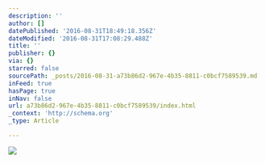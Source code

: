 ```yaml
---
description: ''
author: []
datePublished: '2016-08-31T18:49:18.356Z'
dateModified: '2016-08-31T17:08:29.488Z'
title: ''
publisher: {}
via: {}
starred: false
sourcePath: _posts/2016-08-31-a73b86d2-967e-4b35-8811-c0bcf7589539.md
inFeed: true
hasPage: true
inNav: false
url: a73b86d2-967e-4b35-8811-c0bcf7589539/index.html
_context: 'http://schema.org'
_type: Article

---
```

![](https://the-grid-user-content.s3-us-west-2.amazonaws.com/090436b0-d3d5-4df4-995e-2148a4f09cd5.jpg)